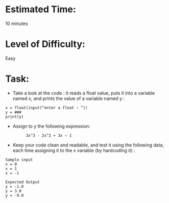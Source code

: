 # Estimated Time:
10 minutes

# Level of Difficulty:
Easy


# Task:
* Take a look at the code : it reads a float value, puts it into a variable named x, and prints the value of a variable named y :
```
x = float(input(“enter a float : “))
y = ###
print(y)
```
* Assign to y the following expression:
```
         3x^3 - 2x^2 + 3x – 1
```

* Keep your code clean and readable, and test it using the following data, each time assigning it to the x variable (by hardcoding it) :

```
Sample input
x = 0
x = 1
x = -1

Expected Output
y = -1.0
y = 3.0
y = -9.0
```
 
